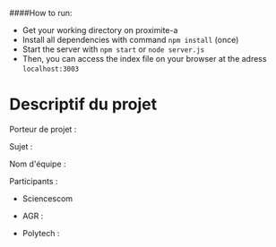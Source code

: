 ####How to run:
- Get your working directory on proximite-a
- Install all dependencies with command ```npm install```  (once)
- Start the server with ```npm start``` or ```node server.js```
- Then, you can access the index file on your browser at the adress ```localhost:3003```



# Descriptif du projet

Porteur de projet :

Sujet :

Nom d'équipe :

Participants : 

- Sciencescom

- AGR :
- Polytech :  

